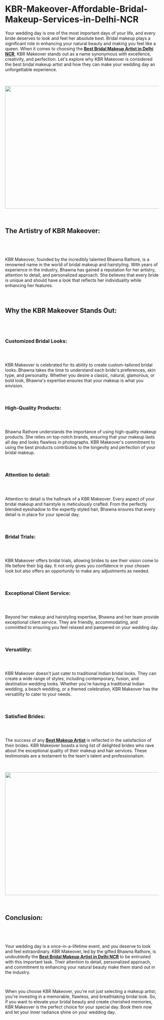 # KBR-Makeover-Affordable-Bridal-Makeup-Services-in-Delhi-NCR
<p>Your wedding day is one of the most important days of your life, and every bride deserves to look and feel her absolute best. Bridal makeup plays a significant role in enhancing your natural beauty and making you feel like a queen. When it comes to choosing the&nbsp;<a href="https://kbrmakeover.com/bridal-makeup-artist-in-delhi-ncr/"><strong>Best Bridal Makeup Artist in Delhi NCR</strong></a>, KBR Makeover stands out as a name synonymous with excellence, creativity, and perfection. Let's explore why KBR Makeover is considered the best bridal makeup artist and how they can make your wedding day an unforgettable experience.</p>
<p>&nbsp;</p>
<p><img src="https://storage.penzu.com/g/g3QoJ68S1RnX8uHG" alt="" width="801" height="400" border="0" /></p>
<p>&nbsp;</p>
<h2><strong>The Artistry of KBR Makeover:</strong></h2>
<h2>&nbsp;</h2>
<p>KBR Makeover, founded by the incredibly talented Bhawna Rathore, is a renowned name in the world of bridal makeup and hairstyling. With years of experience in the industry, Bhawna has gained a reputation for her artistry, attention to detail, and personalized approach. She believes that every bride is unique and should have a look that reflects her individuality while enhancing her features.</p>
<p>&nbsp;</p>
<h2><strong>Why the KBR Makeover Stands Out:</strong></h2>
<h2>&nbsp;</h2>
<h3><strong>Customized Bridal Looks:</strong></h3>
<h3>&nbsp;</h3>
<p>KBR Makeover is celebrated for its ability to create custom-tailored bridal looks. Bhawna takes the time to understand each bride's preferences, skin type, and personality. Whether you desire a classic, natural, glamorous, or bold look, Bhawna's expertise ensures that your makeup is what you envision.</p>
<p>&nbsp;</p>
<h3><strong>High-Quality Products:</strong></h3>
<h3>&nbsp;</h3>
<p>Bhawna Rathore understands the importance of using high-quality makeup products. She relies on top-notch brands, ensuring that your makeup lasts all day and looks flawless in photographs. KBR Makeover's commitment to using the best products contributes to the longevity and perfection of your bridal makeup.</p>
<p>&nbsp;</p>
<h3><strong>Attention to detail:</strong></h3>
<h3>&nbsp;</h3>
<p>Attention to detail is the hallmark of a KBR Makeover. Every aspect of your bridal makeup and hairstyle is meticulously crafted. From the perfectly blended eyeshadow to the expertly styled hair, Bhawna ensures that every detail is in place for your special day.</p>
<p>&nbsp;</p>
<h3><strong>Bridal Trials:</strong></h3>
<h3>&nbsp;</h3>
<p>KBR Makeover offers bridal trials, allowing brides to see their vision come to life before their big day. It not only gives you confidence in your chosen look but also offers an opportunity to make any adjustments as needed.</p>
<p>&nbsp;</p>
<h3><strong>Exceptional Client Service:</strong></h3>
<h3>&nbsp;</h3>
<p>Beyond her makeup and hairstyling expertise, Bhawna and her team provide exceptional client service. They are friendly, accommodating, and committed to ensuring you feel relaxed and pampered on your wedding day.</p>
<p>&nbsp;</p>
<h3><strong>Versatility:</strong></h3>
<h3>&nbsp;</h3>
<p>KBR Makeover doesn't just cater to traditional Indian bridal looks. They can create a wide range of styles, including contemporary, fusion, and destination wedding looks. Whether you're having a traditional Indian wedding, a beach wedding, or a themed celebration, KBR Makeover has the versatility to cater to your needs.</p>
<p>&nbsp;</p>
<h3><strong>Satisfied Brides:</strong></h3>
<h3>&nbsp;</h3>
<p>The success of any&nbsp;<a href="https://kbrmakeover.com/"><strong>Best Makeup Artist</strong></a>&nbsp;is reflected in the satisfaction of their brides. KBR Makeover boasts a long list of delighted brides who rave about the exceptional quality of their makeup and hair services. These testimonials are a testament to the team's talent and professionalism.</p>
<p>&nbsp;</p>
<p><img src="https://storage.penzu.com/g/Fh43LPC1g5tiAqji" alt="" width="801" height="401" border="0" /></p>
<p>&nbsp;</p>
<h2><strong>Conclusion:</strong></h2>
<h2>&nbsp;</h2>
<p>Your wedding day is a once-in-a-lifetime event, and you deserve to look and feel extraordinary. KBR Makeover, led by the gifted Bhawna Rathore, is undoubtedly the&nbsp;<a href="https://kbrmakeover.com/bridal-makeup-artist-in-delhi-ncr/"><strong>Best Bridal Makeup Artist in Delhi NCR</strong></a>&nbsp;to be entrusted with this important task. Their attention to detail, personalized approach, and commitment to enhancing your natural beauty make them stand out in the industry.</p>
<p>&nbsp;</p>
<p>When you choose KBR Makeover, you're not just selecting a makeup artist; you're investing in a memorable, flawless, and breathtaking bridal look. So, if you want to elevate your bridal beauty and create cherished memories, KBR Makeover is the perfect choice for your special day. Book them now and let your inner radiance shine on your wedding day.</p>
